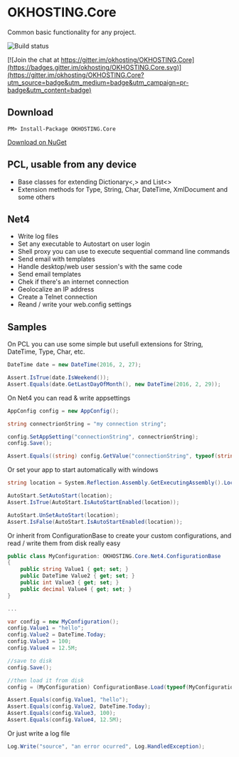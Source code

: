 # OKHOSTING.Core

Common basic functionality for any project.

![Build status](https://ci.appveyor.com/api/projects/status/32r7s2skrgm9ubva?svg=true)

[![Join the chat at https://gitter.im/okhosting/OKHOSTING.Core](https://badges.gitter.im/okhosting/OKHOSTING.Core.svg)](https://gitter.im/okhosting/OKHOSTING.Core?utm_source=badge&utm_medium=badge&utm_campaign=pr-badge&utm_content=badge)

## Download 

```
PM> Install-Package OKHOSTING.Core 
```

[Download on NuGet](https://www.nuget.org/packages/OKHOSTING.Core/)

## PCL, usable from any device

* Base classes for extending Dictionary<,> and List<>
* Extension methods for Type, String, Char, DateTime, XmlDocument and some others

## Net4

* Write log files
* Set any executable to Autostart on user login
* Shell proxy you can use to execute sequential command line commands
* Send email with templates
* Handle desktop/web user session's with the same code
* Send email templates
* Chek if there's an internet connection
* Geolocalize an IP address
* Create a Telnet connection 
* Reand / write your web.config settings

## Samples

On PCL you can use some simple but usefull extensions for String, DateTime, Type, Char, etc.

```csharp
DateTime date = new DateTime(2016, 2, 27);

Assert.IsTrue(date.IsWeekend());
Assert.Equals(date.GetLastDayOfMonth(), new DateTime(2016, 2, 29));
```

On Net4 you can read & write appsettings


```csharp
AppConfig config = new AppConfig();

string connectrionString = "my connection string";

config.SetAppSetting("connectionString", connectrionString);
config.Save();

Assert.Equals((string) config.GetValue("connectionString", typeof(string)), connectrionString);
```

Or set your app to start automatically with windows

```csharp
string location = System.Reflection.Assembly.GetExecutingAssembly().Location;

AutoStart.SetAutoStart(location);
Assert.IsTrue(AutoStart.IsAutoStartEnabled(location));

AutoStart.UnSetAutoStart(location);
Assert.IsFalse(AutoStart.IsAutoStartEnabled(location));
```

Or inherit from ConfigurationBase to create your custom configurations, and read / write them from disk really easy

```csharp
public class MyConfiguration: OKHOSTING.Core.Net4.ConfigurationBase
{
	public string Value1 { get; set; }
	public DateTime Value2 { get; set; }
	public int Value3 { get; set; }
	public decimal Value4 { get; set; }
}

...

var config = new MyConfiguration();
config.Value1 = "hello";
config.Value2 = DateTime.Today;
config.Value3 = 100;
config.Value4 = 12.5M;

//save to disk
config.Save();

//then load it from disk
config = (MyConfiguration) ConfigurationBase.Load(typeof(MyConfiguration));

Assert.Equals(config.Value1, "hello");
Assert.Equals(config.Value2, DateTime.Today);
Assert.Equals(config.Value3, 100);
Assert.Equals(config.Value4, 12.5M);
```

Or just write a log file

```csharp
Log.Write("source", "an error ocurred", Log.HandledException);
```